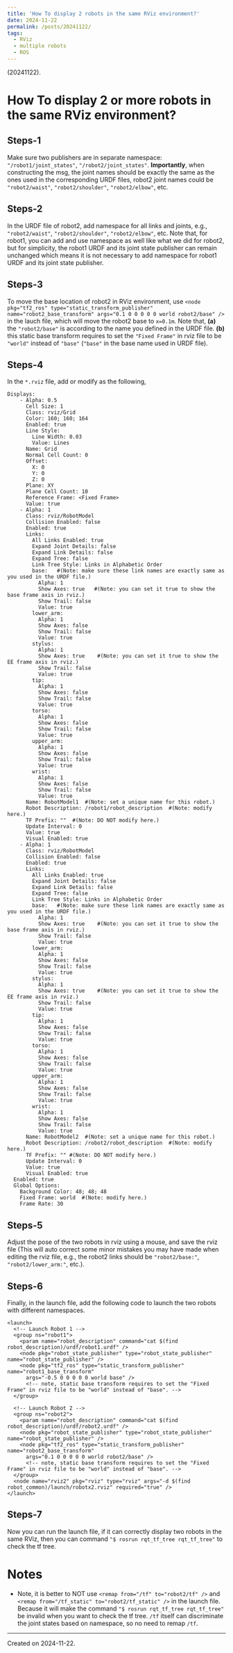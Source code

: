 ```yaml
---
title: 'How To display 2 robots in the same RViz environment?'
date: 2024-11-22
permalink: /posts/20241122/
tags:
  - RViz
  - multiple robots
  - ROS
---
```


(20241122).

# How To display 2 or more robots in the same RViz environment?

## Steps-1

Make sure two publishers are in separate namespace: `"/robot1/joint_states"`, `"/robot2/joint_states"`. **Importantly**, when constructing the msg, the joint names should be exactly the same as the ones used in the corresponding URDF files, robot2 joint names could be `"robot2/waist"`, `"robot2/shoulder"`, `"robot2/elbow"`, etc.

## Steps-2

In the URDF file of robot2, add namespace for all links and joints, e.g., `"robot2/waist"`, `"robot2/shoulder"`, `"robot2/elbow"`, etc. Note that, for robot1, you can add and use namespace as well like what we did for robot2, but for simplicity, the robot1 URDF and its joint state publisher can remain unchanged which means it is not necessary to add namespace for robot1 URDF and its joint state publisher.

## Steps-3

To move the base location of robot2 in RViz environment, use `<node pkg="tf2_ros" type="static_transform_publisher" name="robot2_base_transform" args="0.1 0 0 0 0 0 world robot2/base" />` in the lauch file, which will move the robot2 base to `x=0.1m`. Note that, **(a)** the `"robot2/base"` is according to the name you defined in the URDF file. **(b)** this static base transform requires to set the `"Fixed Frame"` in rviz file to be `"world"` instead of `"base"` (`"base"` in the base name used in URDF file).

## Steps-4

In the `*.rviz` file, add or modify as the following,

```
Displays:
    - Alpha: 0.5
      Cell Size: 1
      Class: rviz/Grid
      Color: 160; 160; 164
      Enabled: true
      Line Style:
        Line Width: 0.03
        Value: Lines
      Name: Grid
      Normal Cell Count: 0
      Offset:
        X: 0
        Y: 0
        Z: 0
      Plane: XY
      Plane Cell Count: 10
      Reference Frame: <Fixed Frame>
      Value: true
    - Alpha: 1
      Class: rviz/RobotModel
      Collision Enabled: false
      Enabled: true
      Links:
        All Links Enabled: true
        Expand Joint Details: false
        Expand Link Details: false
        Expand Tree: false
        Link Tree Style: Links in Alphabetic Order
        base:   #(Note: make sure these link names are exactly same as you used in the URDF file.)
          Alpha: 1
          Show Axes: true   #(Note: you can set it true to show the base frame axis in rviz.)
          Show Trail: false
          Value: true
        lower_arm:
          Alpha: 1
          Show Axes: false
          Show Trail: false
          Value: true
        stylus:
          Alpha: 1
          Show Axes: true    #(Note: you can set it true to show the EE frame axis in rviz.)
          Show Trail: false
          Value: true
        tip:
          Alpha: 1
          Show Axes: false
          Show Trail: false
          Value: true
        torso:
          Alpha: 1
          Show Axes: false
          Show Trail: false
          Value: true
        upper_arm:
          Alpha: 1
          Show Axes: false
          Show Trail: false
          Value: true
        wrist:
          Alpha: 1
          Show Axes: false
          Show Trail: false
          Value: true
      Name: RobotModel1  #(Note: set a unique name for this robot.)
      Robot Description: /robot1/robot_description  #(Note: modify here.)
      TF Prefix: ""  #(Note: DO NOT modify here.)
      Update Interval: 0
      Value: true
      Visual Enabled: true
    - Alpha: 1
      Class: rviz/RobotModel
      Collision Enabled: false
      Enabled: true
      Links:
        All Links Enabled: true
        Expand Joint Details: false
        Expand Link Details: false
        Expand Tree: false
        Link Tree Style: Links in Alphabetic Order
        base:   #(Note: make sure these link names are exactly same as you used in the URDF file.)
          Alpha: 1
          Show Axes: true    #(Note: you can set it true to show the base frame axis in rviz.)
          Show Trail: false
          Value: true
        lower_arm:
          Alpha: 1
          Show Axes: false
          Show Trail: false
          Value: true
        stylus:
          Alpha: 1
          Show Axes: true    #(Note: you can set it true to show the EE frame axis in rviz.)
          Show Trail: false
          Value: true
        tip:
          Alpha: 1
          Show Axes: false
          Show Trail: false
          Value: true
        torso:
          Alpha: 1
          Show Axes: false
          Show Trail: false
          Value: true
        upper_arm:
          Alpha: 1
          Show Axes: false
          Show Trail: false
          Value: true
        wrist:
          Alpha: 1
          Show Axes: false
          Show Trail: false
          Value: true
      Name: RobotModel2  #(Note: set a unique name for this robot.)
      Robot Description: /robot2/robot_description  #(Note: modify here.)
      TF Prefix: "" #(Note: DO NOT modify here.)
      Update Interval: 0
      Value: true
      Visual Enabled: true
  Enabled: true
  Global Options:
    Background Color: 48; 48; 48
    Fixed Frame: world  #(Note: modify here.)
    Frame Rate: 30
```

## Steps-5

Adjust the pose of the two robots in rviz using a mouse, and save the rviz file (This will auto correct some minor mistakes you may have made when editing the rviz file, e.g., the robot2 links should be `"robot2/base:"`, `"robot2/lower_arm:"`, etc.).


## Steps-6

Finally, in the launch file, add the following code to launch the two robots with different namespaces.

```
<launch>
  <!-- Launch Robot 1 -->
  <group ns="robot1">
    <param name="robot_description" command="cat $(find robot_description)/urdf/robot1.urdf" />
    <node pkg="robot_state_publisher" type="robot_state_publisher" name="robot_state_publisher" />
    <node pkg="tf2_ros" type="static_transform_publisher" name="robot1_base_transform"
      args="-0.5 0 0 0 0 0 world base" /> 
      <!-- note, static base transform requires to set the "Fixed Frame" in rviz file to be "world" instead of "base". -->
  </group>

  <!-- Launch Robot 2 -->
  <group ns="robot2">
    <param name="robot_description" command="cat $(find robot_description)/urdf/robot2.urdf" />    
    <node pkg="robot_state_publisher" type="robot_state_publisher" name="robot_state_publisher" />
    <node pkg="tf2_ros" type="static_transform_publisher" name="robot2_base_transform"
      args="0.1 0 0 0 0 0 world robot2/base" />
      <!-- note, static base transform requires to set the "Fixed Frame" in rviz file to be "world" instead of "base". -->
  </group>
  <node name="rviz2" pkg="rviz" type="rviz" args="-d $(find robot_common)/launch/robotx2.rviz" required="true" />
</launch>
```

## Steps-7

Now you can run the launch file, if it can correctly display two robots in the same RViz, then you can command `"$ rosrun rqt_tf_tree rqt_tf_tree"` to check the tf tree.


# Notes

- Note, it is better to NOT use `<remap from="/tf" to="robot2/tf" />` and `<remap from="/tf_static" to="robot2/tf_static" />` in the launch file. Because it will make the command `"$ rosrun rqt_tf_tree rqt_tf_tree"` be invalid when you want to check the tf tree. `/tf` itself can discriminate the joint states based on namespace, so no need to remap `/tf`.


------
Created on 2024-11-22.

